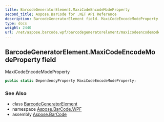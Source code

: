 ```yaml
---
title: BarcodeGeneratorElement.MaxiCodeEncodeModeProperty
second_title: Aspose.BarCode for .NET API Reference
description: BarcodeGeneratorElement field. MaxiCodeEncodeModeProperty
type: docs
weight: 2440
url: /net/aspose.barcode.wpf/barcodegeneratorelement/maxicodeencodemodeproperty/
---
```

## BarcodeGeneratorElement.MaxiCodeEncodeModeProperty field

MaxiCodeEncodeModeProperty

```csharp
public static DependencyProperty MaxiCodeEncodeModeProperty;
```

### See Also

* class [BarcodeGeneratorElement](../)
* namespace [Aspose.BarCode.WPF](../../../aspose.barcode.wpf/)
* assembly [Aspose.BarCode](../../../)


